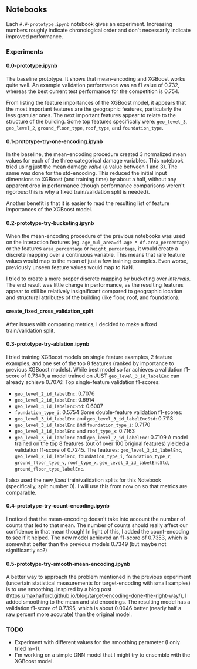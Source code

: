 ## Notebooks

Each `#.#-prototype.ipynb` notebook gives an experiment. Increasing numbers roughly indicate chronological order and don't necessarily indicate improved performance. 

### Experiments

#### 0.0-prototype.ipynb

The baseline prototype. It shows that mean-encoding and XGBoost works quite well. An example validation performance was an f1 value of 0.732, whereas the best current test performance for the competition is 0.754.

From listing the feature importances of the XGBoost model, it appears that the most important features are the geographic features, particularly the less granular ones. The next important features appear to relate to the structure of the building. Some top features specifically were: `geo_level_3`, `geo_level_2`, `ground_floor_type`, `roof_type`, and `foundation_type`.

#### 0.1-prototype-try-one-encoding.ipynb

In the baseline, the mean-encoding procedure created 3 normalized mean values for each of the three categorical damage variables. This notebook tried using just the mean damage *value* (a value between 1 and 3). The same was done for the std-encoding. This reduced the initial input dimensions to XGBoost (and training time) by about a half, without any apparent drop in performance (though performance comparisons weren't rigorous: this is why a fixed train/validation split is needed).

Another benefit is that it is easier to read the resulting list of feature importances of the XGBoost model.

#### 0.2-prototype-try-bucketing.ipynb

When the mean-encoding procedure of the previous notebooks was used on the interaction features (eg. `age_mul_area=df.age * df.area_percentage`) or the features `area_percentage` or `height_percentage`, it would create a discrete mapping over a continuous variable. This means that rare feature values would map to the mean of just a few training examples. Even worse, previously unseen feature values would map to NaN.

I tried to create a more proper discrete mapping by bucketing over *intervals*. The end result was little change in performance, as the resulting features appear to still be relatively insignificant compared to geographic location and structural attributes of the building (like floor, roof, and foundation).

#### create_fixed_cross_validation_split

After issues with comparing metrics, I decided to make a fixed train/validation split.

#### 0.3-prototype-try-ablation.ipynb

I tried training XGBoost models on single feature examples, 2 feature examples, and one set of the top 8 features (ranked by importance to previous XGBoost models). While best model so far achieves a validation f1-score of 0.7349, a model trained on JUST `geo_level_3_id_labelEnc` can already achieve 0.7076! Top single-feature validation f1-scores:
* `geo_level_2_id_labelEnc`: 0.7076
* `geo_level_2_id_labelEnc`: 0.6914
* `geo_level_3_id_labelEncStd`: 0.6007
* `foundation_type_i`: 0.5754
Some double-feature validation f1-scores:
* `geo_level_3_id_labelEnc` and `geo_level_3_id_labelEncStd`: 0.7113
* `geo_level_3_id_labelEnc` and `foundation_type_i`: 0.7170
* `geo_level_3_id_labelEnc` and `roof_type_x`: 0.7163
* `geo_level_3_id_labelEnc` and `geo_level_2_id_labelEnc`: 0.7109
A model trained on the top 8 features (out of over 100 original features) yielded a validation f1-score of 0.7245. The features: `geo_level_3_id_labelEnc`, `geo_level_2_id_labelEnc`, `foundation_type_i`, `foundation_type_r`, `ground_floor_type_v`, `roof_type_x`, `geo_level_3_id_labelEncStd`, `ground_floor_type_labelEnc`.

I also used the new *fixed* train/validation splits for this Notebook (specifically, split number 0). I will use this from now on so that metrics are comparable.

#### 0.4-prototype-try-count-encoding.ipynb

I noticed that the mean-encoding doesn't take into account the number of counts that led to that mean. The number of counts should really affect our confidence in that mean though! In light of this, I added the count-encoding to see if it helped. The new model achieved an f1-score of 0.7353, which is somewhat better than the previous models 0.7349 (but maybe not significantly so?)

#### 0.5-prototype-try-smooth-mean-encoding.ipynb

A better way to approach the problem mentioned in the previous experiment (uncertain statistical measurements for target-encoding with small samples) is to use smoothing. Inspired by a blog post (https://maxhalford.github.io/blog/target-encoding-done-the-right-way/), I added smoothing to the mean and std encodings. The resulting model has a validation f1-score of 0.7395, which is about 0.0046 better (nearly half a raw percent more accurate) than the original model.

### TODO

* Experiment with different values for the smoothing parameter (I only tried m=1).
* I'm working on a simple DNN model that I might try to ensemble with the XGBoost model.
